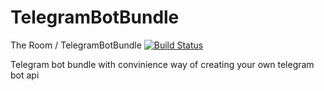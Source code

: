# TelegramBotBundle

The Room / TelegramBotBundle [![Build Status](https://travis-ci.org/myrkox/TelegramBotBundle.svg?branch=master)](https://travis-ci.org/myrkox/TelegramBotBundle)

Telegram bot bundle with convinience way of creating your own telegram bot api
